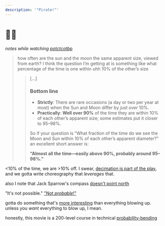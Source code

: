 ```yaml
---
description: '"Pirate!"'
---
```


# 🏴‍☠️

_notes while watching_ [_potctcotbp_](https://en.wikipedia.org/wiki/Pirates_of_the_Caribbean:_The_Curse_of_the_Black_Pearl)

> how often are the sun and the moon the same apparent size, viewed from earth? I think the question I’m getting at is something like what percentage of the time is one within uhh 10% of the other’s size
>
> > \[...]
> >
> > ### Bottom line
> >
> > * **Strictly**: There are rare occasions (a day or two per year at most) when the Sun and Moon differ by _just over_ 10%.
> > * **Practically**: **Well over 90%** of the time they are within 10% of each other’s apparent size; some estimates put it closer to 95–98%.
> >
> > So if your question is “What fraction of the time do we see the Moon and Sun within 10% of each other’s apparent diameter?” an excellent short answer is:
> >
> > **“Almost all the time—easily above 90%, probably around 95–98%.”**

<10% of the time, we are >10% off. I swear, [decimation is part of the play](../../../ideas/10-revolt.md), and we gotta write choreography that _leverages_ that.

also I note that Jack Sparrow's compass [doesn't point north](../../../ideas/desire-is-radar.md)

"It's not possible." ["Not _probable_!"](../../../2024/12/15/)

gotta do something that's [more interesting](../13.md) than everything blowing up. unless you _want_ everything to blow up, I mean.

honestly, this movie is a 200-level course in technical [probability-bending](../../../2023/05/lightward-is-officially-trademarked.md)
